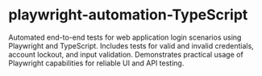 # playwright-automation-TypeScript
Automated end-to-end tests for web application login scenarios using Playwright and TypeScript. Includes tests for valid and invalid credentials, account lockout, and input validation. Demonstrates practical usage of Playwright capabilities for reliable UI and API testing.
